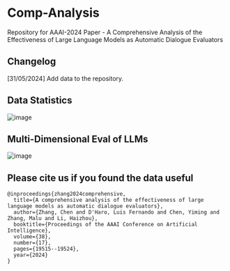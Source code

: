 # Comp-Analysis
Repository for AAAI-2024 Paper - A Comprehensive Analysis of the Effectiveness of Large Language Models as Automatic Dialogue Evaluators

## Changelog

[31/05/2024] Add data to the repository.

## Data Statistics

![image](https://github.com/e0397123/comp-analysis/assets/59479068/6f1e8b36-8cdb-48ed-bd7f-071f8cd69c31)

## Multi-Dimensional Eval of LLMs

![image](https://github.com/e0397123/comp-analysis/assets/59479068/6187630e-00ae-437c-8741-c55142a2fa38)

## Please cite us if you found the data useful
```
@inproceedings{zhang2024comprehensive,
  title={A comprehensive analysis of the effectiveness of large language models as automatic dialogue evaluators},
  author={Zhang, Chen and D'Haro, Luis Fernando and Chen, Yiming and Zhang, Malu and Li, Haizhou},
  booktitle={Proceedings of the AAAI Conference on Artificial Intelligence},
  volume={38},
  number={17},
  pages={19515--19524},
  year={2024}
}
```
